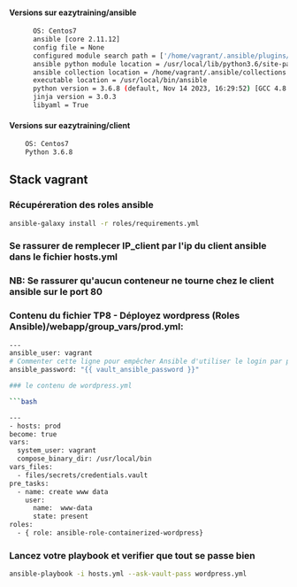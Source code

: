 #### Versions sur eazytraining/ansible
```bash
      OS: Centos7
      ansible [core 2.11.12]
      config file = None
      configured module search path = ['/home/vagrant/.ansible/plugins/modules', '/usr/share/ansible/plugins/modules']
      ansible python module location = /usr/local/lib/python3.6/site-packages/ansible
      ansible collection location = /home/vagrant/.ansible/collections:/usr/share/ansible/collections
      executable location = /usr/local/bin/ansible
      python version = 3.6.8 (default, Nov 14 2023, 16:29:52) [GCC 4.8.5 20150623 (Red Hat 4.8.5-44)]
      jinja version = 3.0.3
      libyaml = True
```
  
#### Versions sur eazytraining/client
```bash
    OS: Centos7
    Python 3.6.8
```    

## Stack vagrant

### Récupéreration des roles ansible
```bash
ansible-galaxy install -r roles/requirements.yml
```

### Se rassurer de remplecer IP_client par l'ip du client ansible dans le fichier hosts.yml

### NB: Se rassurer qu'aucun conteneur ne tourne chez le client ansible sur le port 80

### Contenu du fichier TP8 - Déployez wordpress (Roles Ansible)/webapp/group_vars/prod.yml:

  ```bash
 ---
ansible_user: vagrant
# Commenter cette ligne pour empêcher Ansible d'utiliser le login par password et plutot utiliser la clés ssh
ansible_password: "{{ vault_ansible_password }}" 

### le contenu de wordpress.yml

```bash

---
- hosts: prod
  become: true
  vars:
    system_user: vagrant
    compose_binary_dir: /usr/local/bin
  vars_files:
    - files/secrets/credentials.vault
  pre_tasks:
    - name: create www data
      user: 
        name:  www-data
        state: present
  roles:
    - { role: ansible-role-containerized-wordpress}

```

### Lancez votre playbook et verifier que tout se passe bien
```bash
ansible-playbook -i hosts.yml --ask-vault-pass wordpress.yml
```
